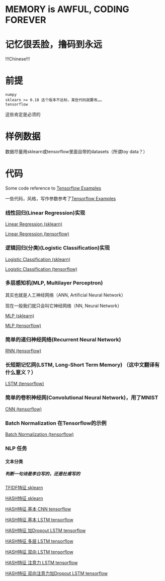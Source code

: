 
# MEMORY is AWFUL, CODING FOREVER

# 记忆很丢脸，撸码到永远

!!!Chinese!!!

# 前提

    numpy
    sklearn >= 0.18 这个版本不达标，某些代码就要改……
    tensorflow

这些肯定是必须的

# 样例数据

数据尽量用sklearn或tensorflow里面自带的datasets（所谓toy data？）

# 代码

Some code reference to [Tensorflow Examples](https://github.com/aymericdamien/TensorFlow-Examples)

一些代码，风格，写作参数参考了[Tensorflow Examples](https://github.com/aymericdamien/TensorFlow-Examples)

### 线性回归(Linear Regression)实现

[Linear Regression (sklearn)](LinearRegression/sklearn_version.ipynb)

[Linear Regression (tensorflow)](LinearRegression/tensorflow_version.ipynb)

### 逻辑回归(分类)(Logistic Classification)实现

[Logistic Classification (sklearn)](LogisticClassification/sklearn_version.ipynb)

[Logistic Classification (tensorflow)](LogisticClassification/tensorflow_version.ipynb)

### 多层感知机(MLP, Multilayer Perceptron)

其实也就是人工神经网络（ANN, Artificial Neural Network）

现在一般我们就只会叫它神经网络（NN, Neural Network）

[MLP (sklearn)](MLP/sklearn_version.ipynb)

[MLP (tensorflow)](MLP/tensorflow_version.ipynb)

### 简单的递归神经网络(Recurrent Neural Network)

[RNN (tensorflow)](RNN/RNN.ipynb)

### 长短期记忆网(LSTM, Long-Short Term Memory) （这中文翻译有什么意义？）

[LSTM (tensorflow)](RNN/LSTM.ipynb)

### 简单的卷积神经网(Convolutional Neural Network)，用了MNIST

[CNN (tensorflow)](Convolution/CNN_tensorflow.ipynb)

### Batch Normalization 在Tensorflow的示例

[Batch Normalization (tensorflow)](utils/batch_normalization.ipynb)

### NLP 任务

#### 文本分类

##### 判断一句诗是李白写的，还是杜甫写的

[TFIDF特征 sklearn](NLP/谁的诗/TFIDF_sklearn.ipynb)

[HASH特征 sklearn](NLP/谁的诗/HASH_sklearn.ipynb)

[HASH特征 基本 CNN tensorflow](NLP/谁的诗/CNN_tensorflow.ipynb)

[HASH特征 基本 LSTM tensorflow](NLP/谁的诗/LSTM_tensorflow.ipynb)

[HASH特征 加Dropout LSTM tensorflow](NLP/谁的诗/LSTM_dropout_tensorflow.ipynb)

[HASH特征 多层 LSTM tensorflow](NLP/谁的诗/LSTM_multilayer_tensorflow.ipynb)

[HASH特征 双向 LSTM tensorflow](NLP/谁的诗/LSTM_bidirectional_tensorflow.ipynb)

[HASH特征 注意力 LSTM tensorflow](NLP/谁的诗/LSTM_attention_tensorflow.ipynb)

[HASH特征 双向注意力加Dropout LSTM tensorflow](NLP/谁的诗/LSTM_bidirectional_attention_dropout_tensorflow.ipynb)
